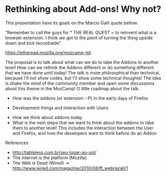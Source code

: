 Rethinking about Add-ons! Why not?
==================================

This presentation have its goals on the Marcio Galli quote bellow:

"Remember to call the guys for * THE REAL QUEST = to reinvent what is a browser extension. I think we got to the point of turning the thing upside down and kick tecnobalde"

https://etherpad.mozilla.org/mozcamp-tpl

The proposal is to talk about what can we do to take the Addons to another level! How can we rethink the Addons different or do something different that we have done until today!
The talk is more philosophical than technical, because I'll not show codes, but I'll show some technical thoughts!
The idea is shake the mind of the community member and open some discussions about this theme in the MozCamp!
O little roadmap about the talk:
- How was the addons (or extension :-P) in the early days of Firefox
 * Development things and Interaction with Users
- How we think about addons today
- What is the next steps that we want to think about the addons to take them to another level! This includes the interaction between the User and Firefox, and how the developers want to think before do an Addon

References
- http://tableless.com.br/seu-lugar-ao-sol/
- The internet is the platform (Mozilla)
- The Web is Dead (Wired) -> http://www.wired.com/magazine/2010/08/ff_webrip/all/1